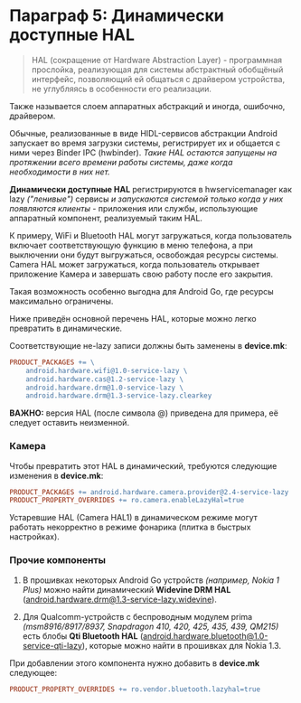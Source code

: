 # Параграф 5: Динамически доступные HAL

> HAL (сокращение от Hardware Abstraction Layer) - программная прослойка, реализующая для системы абстрактный 
> обобщёный интерфейс, позволяющий ей общаться с драйвером устройства, не углубляясь в особенности его реализации.

Также называется слоем аппаратных абстракций и иногда, ошибочно, драйвером.

Обычные, реализованные в виде HIDL-сервисов абстракции Android запускает во время загрузки системы, регистрирует их и общается с ними через Binder IPC (hwbinder). *Такие HAL остаются запущены на протяжении всего времени работы системы, даже когда необходимости в них нет.*

**Динамически доступные HAL** регистрируются в hwservicemanager как lazy *("ленивые")* сервисы *и запускаются системой только когда у них появляются клиенты* - приложения или службы, использующие аппаратный компонент, реализуемый таким HAL.

К примеру, WiFi и Bluetooth HAL могут загружаться, когда пользователь включает соответствующую функцию в меню телефона, а при выключении они будут выгружаться, освобождая ресурсы системы. Camera HAL может загружаться, когда пользователь открывает приложение Камера и завершать свою работу после его закрытия.

Такая возможность особенно выгодна для Android Go, где ресурсы максимально ограничены.

Ниже приведён основной перечень HAL, которые можно легко превратить в динамические.

Соответствующие не-lazy записи должны быть заменены в 
**device.mk**:

```makefile
PRODUCT_PACKAGES += \
    android.hardware.wifi@1.0-service-lazy \
    android.hardware.cas@1.2-service-lazy \
    android.hardware.drm@1.0-service-lazy \
    android.hardware.drm@1.3-service-lazy.clearkey
```

**ВАЖНО:** версия HAL (после символа @) приведена для примера, её следует оставить неизменной.

### Камера 

Чтобы превратить этот HAL в динамический, требуются следующие изменения в **device.mk**:

```makefile
PRODUCT_PACKAGES += android.hardware.camera.provider@2.4-service-lazy
PRODUCT_PROPERTY_OVERRIDES += ro.camera.enableLazyHal=true
```

Устаревшие HAL (Camera HAL1) в динамическом режиме могут работать некорректно в режиме фонарика (плитка в быстрых настройках).

### Прочие компоненты

1. В прошивках некоторых Android Go устройств *(например, Nokia 1 Plus)* можно найти динамический **Widevine DRM HAL** (android.hardware.drm@1.3-service-lazy.widevine).

2. Для Qualcomm-устройств с беспроводным модулем prima *(msm8916/8917/8937, Snapdragon 410, 420, 425, 435, 439, QM215)* есть блобы **Qti Bluetooth HAL** (android.hardware.bluetooth@1.0-service-qti-lazy), которые можно найти в прошивках для Nokia 1.3.

При добавлении этого компонента нужно добавить в **device.mk** следующее:

```makefile
PRODUCT_PROPERTY_OVERRIDES += ro.vendor.bluetooth.lazyhal=true
```